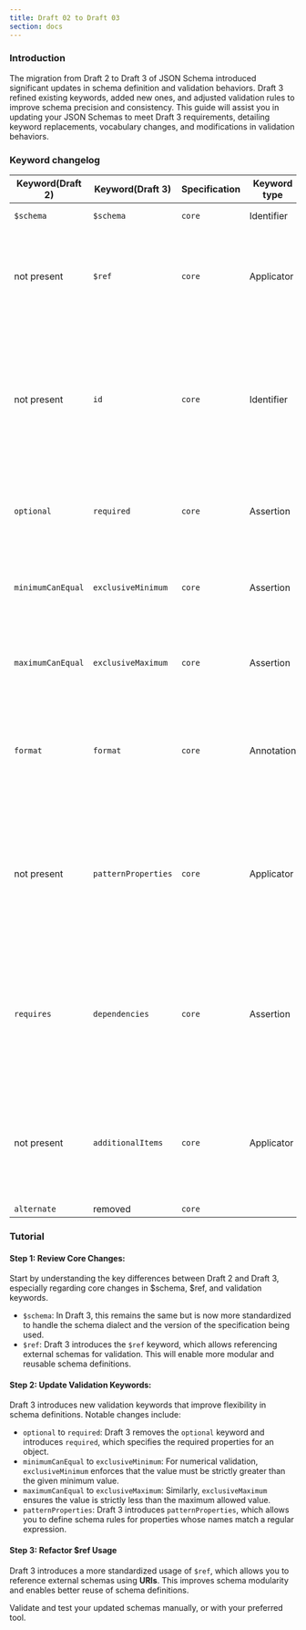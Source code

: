 ```yaml
---
title: Draft 02 to Draft 03
section: docs
---
```


### Introduction

The migration from Draft 2 to Draft 3 of JSON Schema introduced significant updates in schema definition and validation behaviors. Draft 3 refined existing keywords, added new ones, and adjusted validation rules to improve schema precision and consistency. This guide will assist you in updating your JSON Schemas to meet Draft 3 requirements, detailing keyword replacements, vocabulary changes, and modifications in validation behaviors.

### Keyword changelog

| Keyword(Draft 2)  | Keyword(Draft 3)    | Specification | Keyword type | Behavior Details                                                                                                                                                                                    |
| ----------------- | ------------------- | ------------- | ------------ | --------------------------------------------------------------------------------------------------------------------------------------------------------------------------------------------------- |
| `$schema`         | `$schema`           | `core`        | Identifier   | Change in the dialect                                                                                                                                                                               |
| not present       | `$ref`              | `core`        | Applicator   | `$ref` key references an external schema URI for validation, allowing re-validation against the referenced schema.                                                                                  |
| not present       | `id`                | `core`        | Identifier   | This attribute defines the schema's current URI (a "self" link). The URI can be relative or absolute and is resolved against the parent schema's URI. If id is missing, the parent's URI is used.   |
| `optional`        | `required`          | `core`        | Assertion    | This change ensures that properties must have defined values for validation.                                                                                                                        |
| `minimumCanEqual` | `exclusiveMinimum`  | `core`        | Assertion    | Specifies that instance values must be strictly greater than the minimum when `exclusiveMinimum` is `true`.                                                                                         |
| `maximumCanEqual` | `exclusiveMaximum`  | `core`        | Assertion    | This ensures that instance values fall below the maximum when `exclusiveMaximum` is `true`.                                                                                                         |
| `format`          | `format`            | `core`        | Annotation   | This update refined format handling by adding and removing specific types, offering clearer guidance for expected data formats.                                                                     |
| not present       | `patternProperties` | `core`        | Applicator   | Enforces schema validation on properties with names matching specified regex patterns. Each property matching a pattern must conform to the schema defined for that pattern in `patternProperties`. |
| `requires`        | `dependencies`      | `core`        | Assertion    | Defines property dependencies - if an instance includes a property named in this attribute, that property must meet additional validation requirements defined by its dependency value.             |
| not present       | `additionalItems`   | `core`        | Applicator   | Defines rules for extra items in an array - can be set to false to disallow extra items beyond specified tuples, or to a schema that additional items must follow.                                  |
| `alternate`       | removed             | `core`        |              | -                                                                                                                                                                                                   |

### Tutorial

#### Step 1: Review Core Changes:

Start by understanding the key differences between Draft 2 and Draft 3, especially regarding core changes in $schema, $ref, and validation keywords.

- `$schema`: In Draft 3, this remains the same but is now more standardized to handle the schema dialect and the version of the specification being used.
- `$ref`: Draft 3 introduces the `$ref` keyword, which allows referencing external schemas for validation. This will enable more modular and reusable schema definitions.

#### Step 2: Update Validation Keywords:

Draft 3 introduces new validation keywords that improve flexibility in schema definitions. Notable changes include:

- `optional` to `required`: Draft 3 removes the `optional` keyword and introduces `required`, which specifies the required properties for an object.
- `minimumCanEqual` to `exclusiveMinimum`: For numerical validation, `exclusiveMinimum` enforces that the value must be strictly greater than the given minimum value.
- `maximumCanEqual` to `exclusiveMaximum`: Similarly, `exclusiveMaximum` ensures the value is strictly less than the maximum allowed value.
- `patternProperties`: Draft 3 introduces `patternProperties`, which allows you to define schema rules for properties whose names match a regular expression.

#### Step 3: Refactor $ref Usage

Draft 3 introduces a more standardized usage of `$ref`, which allows you to reference external schemas using **URIs**. This improves schema modularity and enables better reuse of schema definitions.

Validate and test your updated schemas manually, or with your preferred tool.
